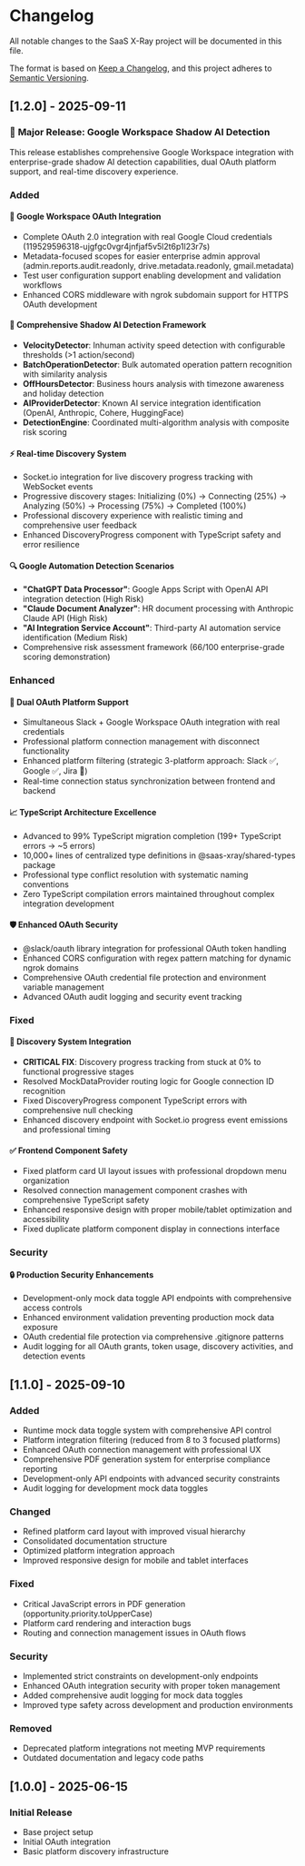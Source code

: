 # Changelog

All notable changes to the SaaS X-Ray project will be documented in this file.

The format is based on [Keep a Changelog](https://keepachangelog.com/en/1.0.0/),
and this project adheres to [Semantic Versioning](https://semver.org/spec/v2.0.0.html).

## [1.2.0] - 2025-09-11

### 🎉 **Major Release: Google Workspace Shadow AI Detection**

This release establishes comprehensive Google Workspace integration with enterprise-grade shadow AI detection capabilities, dual OAuth platform support, and real-time discovery experience.

### Added

#### 🔐 **Google Workspace OAuth Integration**
- Complete OAuth 2.0 integration with real Google Cloud credentials (119529596318-ujgfgc0vgr4jnfjaf5v5l2t6p1l23r7s)
- Metadata-focused scopes for easier enterprise admin approval (admin.reports.audit.readonly, drive.metadata.readonly, gmail.metadata)
- Test user configuration support enabling development and validation workflows
- Enhanced CORS middleware with ngrok subdomain support for HTTPS OAuth development

#### 🤖 **Comprehensive Shadow AI Detection Framework**
- **VelocityDetector**: Inhuman activity speed detection with configurable thresholds (>1 action/second)
- **BatchOperationDetector**: Bulk automated operation pattern recognition with similarity analysis
- **OffHoursDetector**: Business hours analysis with timezone awareness and holiday detection
- **AIProviderDetector**: Known AI service integration identification (OpenAI, Anthropic, Cohere, HuggingFace)
- **DetectionEngine**: Coordinated multi-algorithm analysis with composite risk scoring

#### ⚡ **Real-time Discovery System**
- Socket.io integration for live discovery progress tracking with WebSocket events
- Progressive discovery stages: Initializing (0%) → Connecting (25%) → Analyzing (50%) → Processing (75%) → Completed (100%)
- Professional discovery experience with realistic timing and comprehensive user feedback
- Enhanced DiscoveryProgress component with TypeScript safety and error resilience

#### 🔍 **Google Automation Detection Scenarios**
- **"ChatGPT Data Processor"**: Google Apps Script with OpenAI API integration detection (High Risk)
- **"Claude Document Analyzer"**: HR document processing with Anthropic Claude API (High Risk)  
- **"AI Integration Service Account"**: Third-party AI automation service identification (Medium Risk)
- Comprehensive risk assessment framework (66/100 enterprise-grade scoring demonstration)

### Enhanced

#### 🔗 **Dual OAuth Platform Support**
- Simultaneous Slack + Google Workspace OAuth integration with real credentials
- Professional platform connection management with disconnect functionality
- Enhanced platform filtering (strategic 3-platform approach: Slack ✅, Google ✅, Jira 🔄)
- Real-time connection status synchronization between frontend and backend

#### 📈 **TypeScript Architecture Excellence**  
- Advanced to 99% TypeScript migration completion (199+ TypeScript errors → ~5 errors)
- 10,000+ lines of centralized type definitions in @saas-xray/shared-types package
- Professional type conflict resolution with systematic naming conventions
- Zero TypeScript compilation errors maintained throughout complex integration development

#### 🛡️ **Enhanced OAuth Security**
- @slack/oauth library integration for professional OAuth token handling
- Enhanced CORS configuration with regex pattern matching for dynamic ngrok domains
- Comprehensive OAuth credential file protection and environment variable management
- Advanced OAuth audit logging and security event tracking

### Fixed

#### 🔧 **Discovery System Integration**
- **CRITICAL FIX**: Discovery progress tracking from stuck at 0% to functional progressive stages  
- Resolved MockDataProvider routing logic for Google connection ID recognition
- Fixed DiscoveryProgress component TypeScript errors with comprehensive null checking
- Enhanced discovery endpoint with Socket.io progress event emissions and professional timing

#### ✅ **Frontend Component Safety**
- Fixed platform card UI layout issues with professional dropdown menu organization
- Resolved connection management component crashes with comprehensive TypeScript safety
- Enhanced responsive design with proper mobile/tablet optimization and accessibility
- Fixed duplicate platform component display in connections interface

### Security

#### 🔒 **Production Security Enhancements**
- Development-only mock data toggle API endpoints with comprehensive access controls
- Enhanced environment validation preventing production mock data exposure
- OAuth credential file protection via comprehensive .gitignore patterns
- Audit logging for all OAuth grants, token usage, discovery activities, and detection events

## [1.1.0] - 2025-09-10

### Added
- Runtime mock data toggle system with comprehensive API control
- Platform integration filtering (reduced from 8 to 3 focused platforms)
- Enhanced OAuth connection management with professional UX
- Comprehensive PDF generation system for enterprise compliance reporting
- Development-only API endpoints with advanced security constraints
- Audit logging for development mock data toggles

### Changed
- Refined platform card layout with improved visual hierarchy
- Consolidated documentation structure
- Optimized platform integration approach
- Improved responsive design for mobile and tablet interfaces

### Fixed
- Critical JavaScript errors in PDF generation (opportunity.priority.toUpperCase)
- Platform card rendering and interaction bugs
- Routing and connection management issues in OAuth flows

### Security
- Implemented strict constraints on development-only endpoints
- Enhanced OAuth integration security with proper token management
- Added comprehensive audit logging for mock data toggles
- Improved type safety across development and production environments

### Removed
- Deprecated platform integrations not meeting MVP requirements
- Outdated documentation and legacy code paths

## [1.0.0] - 2025-06-15

### Initial Release
- Base project setup
- Initial OAuth integration
- Basic platform discovery infrastructure